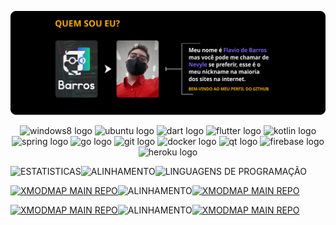 ![img1](https://github.com/Nevyle/Nevyle/blob/main/art1.svg)

<div align="center">
  <img src="https://cdn.jsdelivr.net/gh/devicons/devicon/icons/windows8/windows8-original.svg" height="33" width="48" alt="windows8 logo"  />
  <img src="https://cdn.jsdelivr.net/gh/devicons/devicon/icons/ubuntu/ubuntu-plain.svg" height="33" width="48" alt="ubuntu logo"  />
  <img src="https://cdn.jsdelivr.net/gh/devicons/devicon/icons/dart/dart-original.svg" height="33" width="48" alt="dart logo"  />
  <img src="https://cdn.jsdelivr.net/gh/devicons/devicon/icons/flutter/flutter-original.svg" height="33" width="48" alt="flutter logo"  />
  <img src="https://cdn.jsdelivr.net/gh/devicons/devicon/icons/kotlin/kotlin-original.svg" height="33" width="48" alt="kotlin logo"  />
  <img src="https://cdn.jsdelivr.net/gh/devicons/devicon/icons/spring/spring-original.svg" height="33" width="48" alt="spring logo"  />
  <img src="https://cdn.jsdelivr.net/gh/devicons/devicon/icons/go/go-original.svg" height="33" width="48" alt="go logo"  />
  <img src="https://cdn.jsdelivr.net/gh/devicons/devicon/icons/git/git-original.svg" height="33" width="48" alt="git logo"  />
  <img src="https://cdn.jsdelivr.net/gh/devicons/devicon/icons/docker/docker-plain.svg" height="33" width="48" alt="docker logo"  />
  <img src="https://cdn.jsdelivr.net/gh/devicons/devicon/icons/qt/qt-original.svg" height="33" width="48" alt="qt logo"  />
  <img src="https://cdn.jsdelivr.net/gh/devicons/devicon/icons/firebase/firebase-plain.svg" height="33" width="48" alt="firebase logo"  />
  <img src="https://cdn.jsdelivr.net/gh/devicons/devicon/icons/heroku/heroku-plain.svg" height="33" width="48" alt="heroku logo"  />
</div>

<img src="https://github-readme-stats.vercel.app/api?hide_title=false&amp;hide_rank=false&amp;show_icons=true&amp;include_all_commits=true&amp;count_private=true&amp;custom_title=Meu+GitHub&amp;disable_animations=false&amp;theme=vision-friendly-dark&amp;locale=pt-br&amp;hide_border=true&amp;username=nevyle" width="49%" alt="ESTATISTICAS"><img src="https://i.imgur.com/u8uYEZB.png" width="2%" alt="ALINHAMENTO"><img src="https://github-readme-stats.vercel.app/api/top-langs?locale=pt-br&hide_title=false&layout=default&card_width=320&langs_count=11&theme=vision-friendly-dark&hide_border=true&username=nevyle" width="49%" alt="LINGUAGENS DE PROGRAMAÇÃO">

<a href="https://github.com/nevyle/xmodmap"><img src="https://github-readme-stats.vercel.app/api/pin/?username=nevyle&hide_border=true&theme=vision-friendly-dark&repo=xmodmap" width="49%" alt="XMODMAP MAIN REPO"></a><img src="https://i.imgur.com/u8uYEZB.png" width="2%" alt="ALINHAMENTO"><a href="https://github.com/nevyle/pdvcontroll"><img src="https://github-readme-stats.vercel.app/api/pin/?username=nevyle&hide_border=true&theme=vision-friendly-dark&repo=pdvcontroll" width="49%" alt="XMODMAP MAIN REPO"></a>

<a href="https://github.com/nevyle/xmodmap"><img src="https://github-readme-stats.vercel.app/api/pin/?username=nevyle&hide_border=true&theme=vision-friendly-dark&repo=xmodmap" width="49%" alt="XMODMAP MAIN REPO"></a><img src="https://i.imgur.com/u8uYEZB.png" width="2%" alt="ALINHAMENTO"><a href="https://github.com/nevyle/xmodmap"><img src="https://github-readme-stats.vercel.app/api/pin/?username=nevyle&hide_border=true&theme=vision-friendly-dark&repo=xmodmap" width="49%" alt="XMODMAP MAIN REPO"></a>
